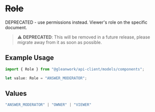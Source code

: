 # ~~Role~~

DEPRECATED - use permissions instead. Viewer's role on the specific document.

> :warning: **DEPRECATED**: This will be removed in a future release, please migrate away from it as soon as possible.

## Example Usage

```typescript
import { Role } from "@gleanwork/api-client/models/components";

let value: Role = "ANSWER_MODERATOR";
```

## Values

```typescript
"ANSWER_MODERATOR" | "OWNER" | "VIEWER"
```
